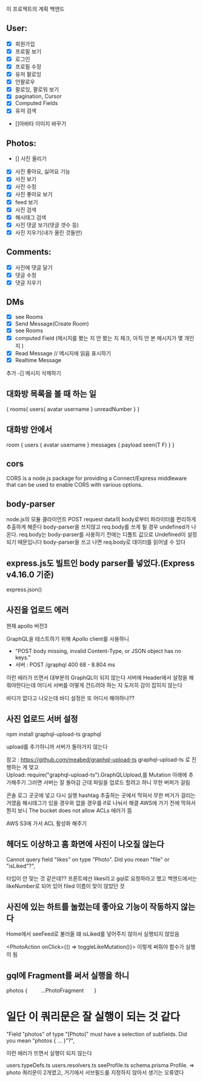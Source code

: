 이 프로젝트의 계획
백엔드

## User:

- [x] 회원가입
- [x] 프로필 보기
- [x] 로그인
- [x] 프로필 수정
- [x] 유저 팔로잉
- [x] 언팔로우
- [x] 팔로잉, 팔로워 보기
- [x] pagination, Cursor
- [x] Computed Fields
- [x] 유저 검색
- []아바타 이미지 바꾸기

## Photos:

- [] 사진 올리기
- [x] 사진 좋아요, 싫어요 기능
- [x] 사진 보기
- [x] 사진 수정
- [x] 사진 좋아요 보기
- [x] feed 보기
- [x] 사진 검색
- [x] 해시태그 검색
- [x] 사진 댓글 보기(댓글 갯수 등)
- [x] 사진 지우기(내가 올린 것들만)

## Comments:

- [x] 사진에 댓글 달기
- [x] 댓글 수정
- [x] 댓글 지우기

## DMs

- [x] see Rooms
- [x] Send Message(Create Room)
- [x] see Rooms
- [x] computed Field (메시지를 봤는 지 안 봤는 지 체크, 아직 안 본 메시지가 몇 개인지 )
- [x] Read Message // 메시지에 읽음 표시하기
- [x] Realtime Message

추가
-[] 메시지 삭제하기

## 대화방 목록을 볼 때 하는 일

{
rooms{
users{
avatar
username
}
unreadNumber
}
}

## 대화방 안에서

room {
users {
avatar
username
}
messages {
payload
seen(T F)
}
}

## cors

CORS is a node.js package for providing a Connect/Express middleware that can be used to enable CORS with various options.

## body-parser

node.js의 모듈
클라이언트 POST request data의 body로부터 파라미터를 편리하게 추출하게 해준다
body-parser을 쓰지않고 req.body를 쓰게 될 경우 undefined가 나온다.
req.body는 body-parser를 사용하기 전에는 디폴트 값으로 Undefined이 설정되기 때문입니다
body-parser을 쓰고 나면 req.body로 데이터를 읽어낼 수 있다

## express.js도 빌트인 body parser를 넣었다.(Express v4.16.0 기준)

express.json()

## 사진을 업로드 에러

현재 apollo 버전3

GraphQL을 테스트하기 위해 Apollo client를 사용하니

- "POST body missing, invalid Content-Type, or JSON object has no keys."
- 서버 : POST /graphql 400 68 - 8.804 ms

이런 에러가 뜨면서 대부분의 GraphQL이 되지 않는다
서버에 Header에서 설정을 해줘야한다는데 어디서 서버를 어떻게 건드려야 하는 지 도저히
감이 잡히지 않는다

바디가 없다고 나오는데 바디 설정은 또 어디서 해야하나??

## 사진 업로드 서버 설정

npm install graphql-upload-ts graphql

upload를 추가하니까 서버가 돌아가지 않는다

참고 : https://github.com/meabed/graphql-upload-ts
graphql-upload-ts 로 진행하는 게 맞고  
Upload: require("graphql-upload-ts").GraphQLUpload,를
Mutation 아래에 추가해주기
그러면 서버는 잘 돌아감 근데 파일을 업로드 할려고 하니 무한 버퍼가 걸림

콘솔 로그 곳곳에 넣고 다시 실행
hashtag 추출하는 곳에서 막혀서 무한 버거가 걸리는 거였음
해시태그가 있을 경우와 없을 경우를 if로 나눠서 해결
AWS에 가기 전에 막혀서 뭔지 보니 The bucket does not allow ACLs 에러가 뜸

AWS S3에 가서 ACL 활성화 해주기

## 헤더도 이상하고 홈 화면에 사진이 나오질 않는다

Cannot query field \"likes\" on type \"Photo\". Did you mean \"file\" or \"isLiked\"?",

타입이 안 맞는 것 같은데??
프론트에선 likes라고 gql로 요청하라고 했고
백엔드에서는 likeNumber로 되어 있어 filed 이름이 맞이 않았던 것

## 사진에 있는 하트를 눌렀는데 좋아요 기능이 작동하지 않는다

Home에서 seeFeed로 불러올 떄 isLiked를 넣어주지 않아서 실행되지 않았음

<PhotoAction onClick={() => toggleLikeMutation()}>
이렇게 써줘야 함수가 실행이 됨

## gql에 Fragment를 써서 실행을 하니

photos {
        ...PhotoFragment
      }

# 일단 이 쿼리문은 잘 실행이 되는 것 같다

"Field \"photos\" of type \"[Photo]\" must have a selection of subfields. Did you mean \"photos { ... }\"?",

이런 에러가 뜨면서 실행이 되지 않는다

users.typeDefs.ts
users.resolvers.ts
seeProfile.ts
schema.prisma
Profile.   => photo 쿼리문이 2개였고, 거기에서 서브필드를 지정하지 않아서 생기는 오류였다


